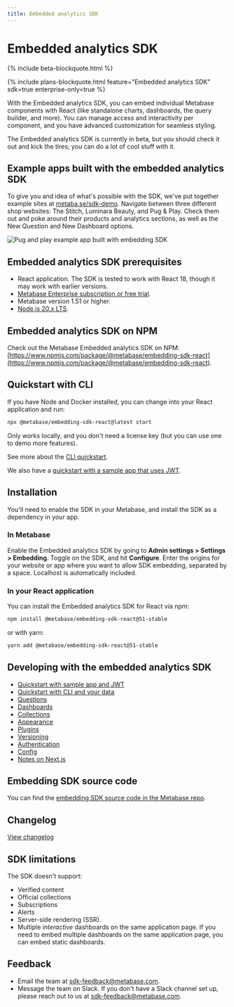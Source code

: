 ```yaml
---
title: Embedded analytics SDK
---
```


# Embedded analytics SDK

{% include beta-blockquote.html %}

{% include plans-blockquote.html feature="Embedded analytics SDK" sdk=true enterprise-only=true %}

With the Embedded analytics SDK, you can embed individual Metabase components with React (like standalone charts, dashboards, the query builder, and more). You can manage access and interactivity per component, and you have advanced customization for seamless styling.

The Embedded analytics SDK is currently in beta, but you should check it out and kick the tires; you can do a lot of cool stuff with it.

## Example apps built with the embedded analytics SDK

To give you and idea of what's possible with the SDK, we've put together example sites at [metaba.se/sdk-demo](https://metaba.se/sdk-demo). Navigate between three different shop websites: The Stitch, Luminara Beauty, and Pug & Play. Check them out and poke around their products and analytics sections, as well as the New Question and New Dashboard options.

![Pug and play example app built with embedding SDK](../../images/pug-and-play.png)

## Embedded analytics SDK prerequisites

- React application. The SDK is tested to work with React 18, though it may work with earlier versions.
- [Metabase Enterprise subscription or free trial](https://www.metabase.com/pricing/).
- Metabase version 1.51 or higher.
- [Node.js 20.x LTS](https://nodejs.org/en).

## Embedded analytics SDK on NPM

Check out the Metabase Embedded analytics SDK on NPM: [https://www.npmjs.com/package/@metabase/embedding-sdk-react](https://www.npmjs.com/package/@metabase/embedding-sdk-react).

## Quickstart with CLI

If you have Node and Docker installed, you can change into your React application and run:

```sh
npx @metabase/embedding-sdk-react@latest start
```

Only works locally, and you don't need a license key (but you can use one to demo more features).

See more about the [CLI quickstart](../quickstart-cli.md).

We also have a [quickstart with a sample app that uses JWT](../quickstart.md).

## Installation

You'll need to enable the SDK in your Metabase, and install the SDK as a dependency in your app.

### In Metabase

Enable the Embedded analytics SDK by going to **Admin settings > Settings > Embedding**. Toggle on the SDK, and hit **Configure**. Enter the origins for your website or app where you want to allow SDK embedding, separated by a space. Localhost is automatically included.

### In your React application

You can install the Embedded analytics SDK for React via npm:

```bash
npm install @metabase/embedding-sdk-react@51-stable
```

or with yarn:

```bash
yarn add @metabase/embedding-sdk-react@51-stable
```

## Developing with the embedded analytics SDK

- [Quickstart with sample app and JWT](../quickstart.md)
- [Quickstart with CLI and your data](../quickstart-cli.md)
- [Questions](../questions.md)
- [Dashboards](../dashboards.md)
- [Collections](../collections.md)
- [Appearance](../appearance.md)
- [Plugins](../plugins.md)
- [Versioning](../version.md)
- [Authentication](../authentication.md)
- [Config](../config.md)
- [Notes on Next.js](../next-js.md)

## Embedding SDK source code

You can find the [embedding SDK source code in the Metabase repo](https://github.com/metabase/metabase/tree/master/enterprise/frontend/src/embedding-sdk).

## Changelog

[View changelog](https://github.com/metabase/metabase/blob/master/enterprise/frontend/src/embedding-sdk/CHANGELOG.md)

## SDK limitations

The SDK doesn't support:

- Verified content
- Official collections
- Subscriptions
- Alerts
- Server-side rendering (SSR).
- Multiple _interactive_ dashboards on the same application page. If you need to embed multiple dashboards on the same application page, you can embed static dashboards.

## Feedback

- Email the team at [sdk-feedback@metabase.com](mailto:sdk-feedback@metabase.com).
- Message the team on Slack. If you don't have a Slack channel set up, please reach out to us at [sdk-feedback@metabase.com](mailto:sdk-feedback@metabase.com).
